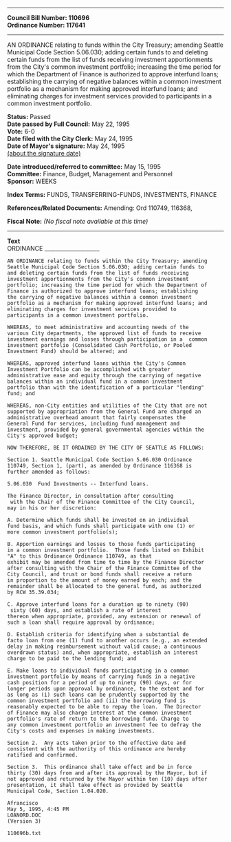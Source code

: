 * * * * *  
  
**Council Bill Number: [](#h0)[](#h2)110696**   
**Ordinance Number: 117641**  
  
* * * * *  
  
AN ORDINANCE relating to funds within the City Treasury; amending Seattle Municipal Code Section 5.06.030; adding certain funds to and deleting certain funds from the list of funds receiving investment apportionments from the City's common investment portfolio; increasing the time period for which the Department of Finance is authorized to approve interfund loans; establishing the carrying of negative balances within a common investment portfolio as a mechanism for making approved interfund loans; and eliminating charges for investment services provided to participants in a common investment portfolio.  
  
**Status:** Passed   
**Date passed by Full Council:** May 22, 1995   
**Vote:** 6-0   
**Date filed with the City Clerk:** May 24, 1995   
**Date of Mayor's signature:** May 24, 1995   
[(about the signature date)](/~public/approvaldate.htm)   
  
  
**Date introduced/referred to committee:** May 15, 1995   
**Committee:** Finance, Budget, Management and Personnel   
**Sponsor:** WEEKS   
  
**Index Terms:** FUNDS, TRANSFERRING-FUNDS, INVESTMENTS, FINANCE  
  
**References/Related Documents:** Amending: Ord 110749, 116368,  
  
**Fiscal Note:** *(No fiscal note available at this time)*  
  
* * * * *  
  
**Text**  
    ORDINANCE ____________________  
  
    AN ORDINANCE relating to funds within the City Treasury; amending  
    Seattle Municipal Code Section 5.06.030; adding certain funds to  
    and deleting certain funds from the list of funds receiving  
    investment apportionments from the City's common investment  
    portfolio; increasing the time period for which the Department of  
    Finance is authorized to approve interfund loans; establishing  
    the carrying of negative balances within a common investment  
    portfolio as a mechanism for making approved interfund loans; and  
    eliminating charges for investment services provided to  
    participants in a common investment portfolio.  
  
    WHEREAS, to meet administrative and accounting needs of the  
    various City departments, the approved list of funds to receive  
    investment earnings and losses through participation in a  common  
    investment portfolio (Consolidated Cash Portfolio, or Pooled  
    Investment Fund) should be altered; and  
  
    WHEREAS, approved interfund loans within the City's Common  
    Investment Portfolio can be accomplished with greater  
    administrative ease and equity through the carrying of negative  
    balances within an individual fund in a common investment  
    portfolio than with the identification of a particular "lending"  
    fund; and  
  
    WHEREAS, non-City entities and utilities of the City that are not  
    supported by appropriation from the General Fund are charged an  
    administrative overhead amount that fairly compensates the  
    General Fund for services, including fund management and  
    investment, provided by general governmental agencies within the  
    City's approved budget;  
  
    NOW THEREFORE, BE IT ORDAINED BY THE CITY OF SEATTLE AS FOLLOWS:  
  
    Section 1. Seattle Municipal Code Section 5.06.030 Ordinance  
    110749, Section 1, (part), as amended by Ordinance 116368 is  
    further amended as follows:  
  
    5.06.030  Fund Investments -- Interfund loans.  
  
    The Finance Director, in consultation after consulting  
     with the Chair of the Finance Committee of the City Council,  
    may in his or her discretion:  
  
    A. Determine which funds shall be invested on an individual  
    fund basis, and which funds shall participate with one (1) or  
    more common investment portfolio(s);  
  
    B. Apportion earnings and losses to those funds participating  
    in a common investment portfolio.  Those funds listed on Exhibit  
    "A" to this Ordinance Ordinance 110749, as that  
    exhibit may be amended from time to time by the Finance Director  
    after consulting with the Chair of the Finance Committee of the  
    City Council, and trust or bond funds shall receive a return  
    in proportion to the amount of money earned by each; and the  
    remainder shall be allocated to the general fund, as authorized  
    by RCW 35.39.034;  
  
    C. Approve interfund loans for a duration up to ninety (90)  
     sixty (60) days, and establish a rate of interest  
    thereon when appropriate, provided, any extension or renewal of  
    such a loan shall require approval by ordinance;  
  
    D. Establish criteria for identifying when a substantial de  
    facto loan from one (1) fund to another occurs (e.g., an extended  
    delay in making reimbursement without valid cause; a continuous  
    overdrawn status) and, when appropriate, establish an interest  
    charge to be paid to the lending fund; and  
  
    E. Make loans to individual funds participating in a common  
    investment portfolio by means of carrying funds in a negative  
    cash position for a period of up to ninety (90) days, or for  
    longer periods upon approval by ordinance, to the extent and for  
    as long as (i) such loans can be prudently supported by the  
    common investment portfolio and (ii) the borrowing fund is  
    reasonably expected to be able to repay the loan.  The Director  
    of Finance may also charge interest at the common investment  
    portfolio's rate of return to the borrowing fund. Charge to  
    any common investment portfolio an investment fee to defray the  
    City's costs and expenses in making investments.  
  
    Section 2.  Any acts taken prior to the effective date and  
    consistent with the authority of this ordinance are hereby  
    ratified and confirmed.  
  
    Section 3.  This ordinance shall take effect and be in force  
    thirty (30) days from and after its approval by the Mayor, but if  
    not approved and returned by the Mayor within ten (10) days after  
    presentation, it shall take effect as provided by Seattle  
    Municipal Code, Section 1.04.020.  
  
    Afrancisco  
    May 5, 1995, 4:45 PM  
    LOANORD.DOC  
    (Version 3)  
  
    110696b.txt  
